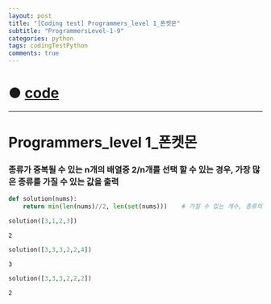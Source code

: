 ```yaml
---
layout: post
title: "[Coding test] Programmers_level 1_폰켓몬"
subtitle: "ProgrammersLevel-1-9"
categories: python
tags: codingTestPython
comments: true
---
```


# ● [code](https://github.com/JeongJaeyoung0/coding_test/blob/e411a81f81234f9aa96ec1047a5d9b51a1bbc3bf/210623_Programmers_level%201_%ED%8F%B0%EC%BC%93%EB%AA%AC.ipynb)

***

# Programmers_level 1_폰켓몬
### 종류가 중복될 수 있는 n개의 배열중 2/n개를 선택 할 수 있는 경우, 가장 많은 종류를 가질 수 있는 값을 출력


```python
def solution(nums):
    return min(len(nums)//2, len(set(nums)))    # 가질 수 있는 개수, 종류의 개수 중 작은 수
```


```python
solution([3,1,2,3])
```




    2




```python
solution([3,3,3,2,2,4])
```




    3




```python
solution([3,3,3,2,2,2])
```




    2